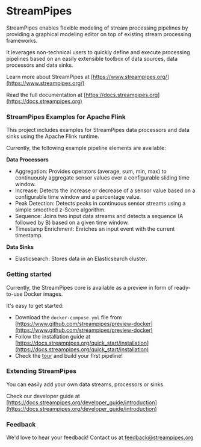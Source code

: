 # StreamPipes

StreamPipes enables flexible modeling of stream processing pipelines by providing a graphical modeling editor on top of existing stream processing frameworks.

It leverages non-technical users to quickly define and execute processing pipelines based on an easily extensible 
toolbox of data sources, data processors and data sinks.

Learn more about StreamPipes at [https://www.streampipes.org/](https://www.streampipes.org/)

Read the full documentation at [https://docs.streampipes.org](https://docs.streampipes.org)

### StreamPipes Examples for Apache Flink

This project includes examples for StreamPipes data processors and data sinks using the Apache Flink runtime.

Currently, the following example pipeline elements are available:

**Data Processors**
* Aggregation: Provides operators (average, sum, min, max) to continuously aggregate sensor values over a configurable 
sliding time window.
* Increase: Detects the increase or decrease of a sensor value based on a configurable time window and a percentage 
value.
* Peak Detection: Detects peaks in continuous sensor streams using a simple smoothed z-Score algorithm.
* Sequence: Joins two input data streams and detects a sequence (A followed by B) based on a given time window.
* Timestamp Enrichment: Enriches an input event with the current timestamp.

**Data Sinks**
* Elasticsearch: Stores data in an Elasticsearch cluster.

### Getting started

Currently, the StreamPipes core is available as a preview in form of ready-to-use Docker images.

It's easy to get started:
* Download the `docker-compose.yml` file from [https://www.github.com/streampipes/preview-docker](https://www.github.com/streampipes/preview-docker)
* Follow the installation guide at [https://docs.streampipes.org/quick_start/installation](https://docs.streampipes.org/quick_start/installation)
* Check the [tour](https://docs.streampipes.org/user_guide/features) and build your first pipeline!

### Extending StreamPipes

You can easily add your own data streams, processors or sinks. 

Check our developer guide at [https://docs.streampipes.org/developer_guide/introduction](https://docs.streampipes.org/developer_guide/introduction)

### Feedback

We'd love to hear your feedback! Contact us at [feedback@streampipes.org](mailto:feedback@streampipes.org)

